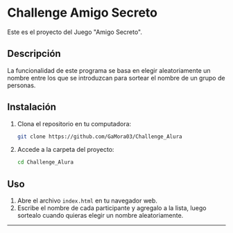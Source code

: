 # Challenge Amigo Secreto 

Este es el proyecto del Juego "Amigo Secreto".

##  Descripción  

La funcionalidad de este programa se basa en elegir aleatoriamente un nombre entre los que se introduzcan para sortear el nombre de un grupo de personas.

##  Instalación  

1. Clona el repositorio en tu computadora:  
   ```bash
   git clone https://github.com/GaMora03/Challenge_Alura
   ```
2. Accede a la carpeta del proyecto:  
   ```bash
   cd Challenge_Alura
   ```

##  Uso  

1. Abre el archivo `index.html` en tu navegador web.  
2. Escribe el nombre de cada participante y agregalo a la lista, luego sortealo cuando quieras elegir un nombre aleatoriamente.  
---
